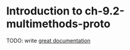 # Introduction to ch-9.2-multimethods-proto

TODO: write [great documentation](http://jacobian.org/writing/what-to-write/)
